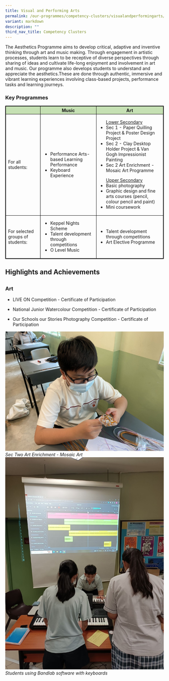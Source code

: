 ```yaml
---
title: Visual and Performing Arts
permalink: /our-programmes/competency-clusters/visualandperformingarts/
variant: markdown
description: ""
third_nav_title: Competency Clusters
---
```

The Aesthetics Programme aims to develop critical, adaptive and inventive thinking through art and music making. Through engagement in artistic processes, students learn to be receptive of diverse perspectives through sharing of ideas and cultivate life-long enjoyment and involvement in art and music. Our programme also develops students to understand and appreciate the aesthetics.These are done through authentic, immersive and vibrant learning experiences involving class-based projects, performance tasks and learning journeys.	


### Key Programmes

    
<style type="text/css">  
table, th, td, tr {  
border: 1px solid black;  
font-size:14px;  
}  
  
ol.small {list-style-type: lower-roman;font-size:14px;}  
  
.tg-s7g5{background-color:#C5E0B3; vertical-align:top  
}  
  
p.small{  
\# line-height: 1.0; font-style:italic; font-size: 16px;  
}  
  
  
</style>  
<table style="width:100%">  
<thead>  
<tr>  
<th class="tg-s7g5"> </th>  
<th class="tg-s7g5">Music</th>  
<th class="tg-s7g5">Art</th> 
 </tr>  
</thead>  
<tbody>  
<tr>  
<td>For all students:</td>  
  
<td>  
<ul><li> Performance Arts-based Learning Performance</li>  
<li>Keyboard Experience</li>  
</ul></td>  
  
<td><ul><u>Lower Secondary</u>
<li>Sec 1 - Paper Quilling Project &amp; Poster Design Project</li>
<li>Sec 2 - Clay Desktop Holder Project &amp; Van Gogh Impressionist Painting</li>
<li>Sec 2 Art Enrichment - Mosaic Art Programme</li></ul>
<ul><u>Upper Secondary</u>
<li>Basic photography</li>
<li>Graphic design and fine arts courses (pencil, colour pencil and paint)</li>
<li>Mini coursework</li></ul></td>  
</tr>  
<tr>  
<td>For selected groups of students:</td>  
<td><ul><li>Keppel Nights Scheme</li>
<li>Talent development through competitions</li>
<li>O Level Music</li></ul> </td>  
<td><ul><li>Talent development through competitions</li> 
<li>Art Elective Programme</li></ul></td> 

</tr>  
</tbody>  
</table>


## Highlights and Achievements
## 

### Art


*   LIVE ON Competition - Certificate of Participation
    
*   National Junior Watercolour Competition - Certificate of Participation
    
*   Our Schools our Stories Photography Competition - Certificate of Participation
    

![](/images/Visual%20and%20Performing%20Arts/Sec_2___Students_working_on_the_initial_base_of_their_wire_sculpture.jpg)
<i>Sec Two Art Enrichment -  Mosaic Art</i>
![](/images/Visual%20and%20Performing%20Arts/Students_during_Music_lessons_using_Bandlab_with_keyboards.jpg)
<i>Students using Bandlab software with keyboards</i>